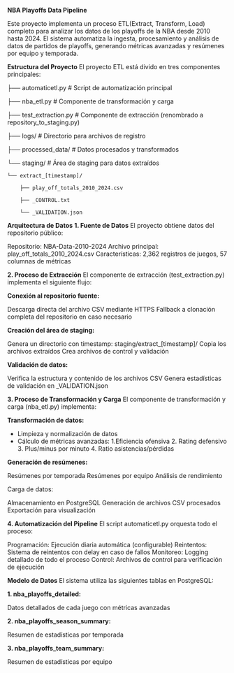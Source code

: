 **NBA Playoffs Data Pipeline**

Este proyecto implementa un proceso ETL(Extract, Transform, Load) completo para analizar los datos de los playoffs de la NBA desde 2010 hasta 2024. El sistema automatiza la ingesta, procesamiento y análisis de datos de partidos de playoffs, generando métricas avanzadas y resúmenes por equipo y temporada.

**Estructura del Proyecto**
El proyecto ETL está divido en tres componentes principales:


├── automaticetl.py        # Script de automatización principal

├── nba_etl.py             # Componente de transformación y carga 

├── test_extraction.py     # Componente de extracción (renombrado a repository_to_staging.py)

├── logs/                  # Directorio para archivos de registro

├── processed_data/        # Datos procesados y transformados

└── staging/               # Área de staging para datos extraídos

    └── extract_[timestamp]/
    
        ├── play_off_totals_2010_2024.csv
        
        ├── _CONTROL.txt
        
        └── _VALIDATION.json


**Arquitectura de Datos**
**1. Fuente de Datos**
El proyecto obtiene datos del repositorio público:

Repositorio: NBA-Data-2010-2024
Archivo principal: play_off_totals_2010_2024.csv
Características: 2,362 registros de juegos, 57 columnas de métricas

**2. Proceso de Extracción**
El componente de extracción (test_extraction.py) implementa el siguiente flujo:

**Conexión al repositorio fuente:**

Descarga directa del archivo CSV mediante HTTPS
Fallback a clonación completa del repositorio en caso necesario


**Creación del área de staging:**

Genera un directorio con timestamp: staging/extract_[timestamp]/
Copia los archivos extraídos
Crea archivos de control y validación


**Validación de datos:**

Verifica la estructura y contenido de los archivos CSV
Genera estadísticas de validación en _VALIDATION.json



**3. Proceso de Transformación y Carga**
El componente de transformación y carga (nba_etl.py) implementa:

**Transformación de datos:**

- Limpieza y normalización de datos
- Cálculo de métricas avanzadas:
  1.Eficiencia ofensiva
  2. Rating defensivo
  3. Plus/minus por minuto
  4. Ratio asistencias/pérdidas


**Generación de resúmenes:**

Resúmenes por temporada
Resúmenes por equipo
Análisis de rendimiento


Carga de datos:

Almacenamiento en PostgreSQL
Generación de archivos CSV procesados
Exportación para visualización



**4. Automatización del Pipeline**
El script automaticetl.py orquesta todo el proceso:

Programación: Ejecución diaria automática (configurable)
Reintentos: Sistema de reintentos con delay en caso de fallos
Monitoreo: Logging detallado de todo el proceso
Control: Archivos de control para verificación de ejecución

**Modelo de Datos**
El sistema utiliza las siguientes tablas en PostgreSQL:

**1. nba_playoffs_detailed:**

Datos detallados de cada juego con métricas avanzadas


**2. nba_playoffs_season_summary:**

Resumen de estadísticas por temporada


**3. nba_playoffs_team_summary:**

Resumen de estadísticas por equipo
